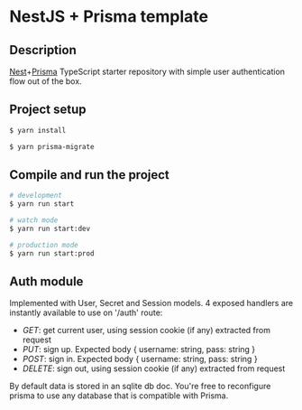 # NestJS + Prisma template

## Description

[Nest](https://github.com/nestjs/nest)+[Prisma](https://github.com/prisma/prisma) TypeScript starter repository with simple user authentication flow out of the box.

## Project setup

```bash
$ yarn install

$ yarn prisma-migrate
```

## Compile and run the project

```bash
# development
$ yarn run start

# watch mode
$ yarn run start:dev

# production mode
$ yarn run start:prod
```
## Auth module

Implemented with User, Secret and Session models. 4 exposed handlers are instantly available to use on '/auth' route:
  - *GET*: get current user, using session cookie (if any) extracted from request
  - *PUT*: sign up. Expected body { username: string, pass: string }
  - *POST*: sign in. Expected body { username: string, pass: string }
  - *DELETE*: sign out, using session cookie (if any) extracted from request

By default data is stored in an sqlite db doc. You're free to reconfigure prisma to use any database that is compatible with Prisma.
